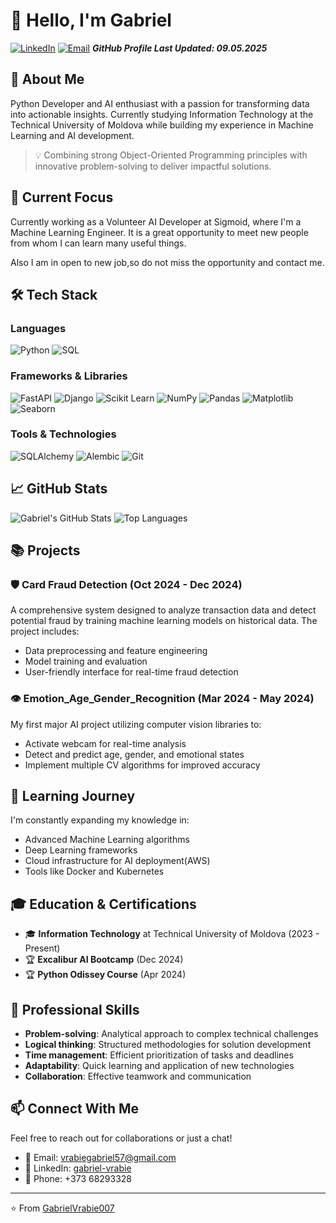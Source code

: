 

# 👋 Hello, I'm Gabriel 

[![LinkedIn](https://img.shields.io/badge/LinkedIn-Connect-blue?style=for-the-badge&logo=linkedin)](https://www.linkedin.com/in/gabriel-vrabie-4a8967269/)
[![Email](https://img.shields.io/badge/Email-Contact-red?style=for-the-badge&logo=gmail)](mailto:vrabiegabriel57@gmail.com)
***GitHub Profile Last Updated: 09.05.2025***

## 🚀 About Me

Python Developer and AI enthusiast with a passion for transforming data into actionable insights. Currently studying Information Technology at the Technical University of Moldova while building my experience in Machine Learning and AI development.

> 💡 Combining strong Object-Oriented Programming principles with innovative problem-solving to deliver impactful solutions.

## 🔭 Current Focus

Currently working as a Volunteer AI Developer at Sigmoid, where I'm a Machine Learning Engineer.
It is a great opportunity to meet new people from whom I can learn many useful things.

Also I am in open to new job,so do not miss the opportunity and contact me.

## 🛠️ Tech Stack

### Languages
![Python](https://img.shields.io/badge/Python-Expert-3776AB?style=flat&logo=python)
![SQL](https://img.shields.io/badge/SQL-Intermediate-4479A1?style=flat&logo=postgresql)

### Frameworks & Libraries
![FastAPI](https://img.shields.io/badge/FastAPI-Intermediate-009688?style=flat&logo=fastapi)
![Django](https://img.shields.io/badge/Django-Intermediate-092E20?style=flat&logo=django)
![Scikit Learn](https://img.shields.io/badge/ScikitLearn-Intermediate-F7931E?style=flat&logo=scikit-learn)
![NumPy](https://img.shields.io/badge/NumPy-Intermediate-013243?style=flat&logo=numpy)
![Pandas](https://img.shields.io/badge/Pandas-Intermediate-150458?style=flat&logo=pandas)
![Matplotlib](https://img.shields.io/badge/Matplotlib-Intermediate-11557c?style=flat)
![Seaborn](https://img.shields.io/badge/Seaborn-Intermediate-76b900?style=flat)

### Tools & Technologies
![SQLAlchemy](https://img.shields.io/badge/SQLAlchemy-Intermediate-3775A9?style=flat)
![Alembic](https://img.shields.io/badge/Alembic-Intermediate-3775A9?style=flat)
![Git](https://img.shields.io/badge/Git-Intermediate-F05032?style=flat&logo=git)

## 📈 GitHub Stats

![Gabriel's GitHub Stats](https://github-readme-stats.vercel.app/api?username=GabrielVrabie007&show_icons=true&theme=radical)
![Top Languages](https://github-readme-stats.vercel.app/api/top-langs/?username=GabrielVrabie007&layout=compact&theme=radical)

## 📚 Projects

### 🛡️ Card Fraud Detection (Oct 2024 - Dec 2024)
A comprehensive system designed to analyze transaction data and detect potential fraud by training machine learning models on historical data. The project includes:
- Data preprocessing and feature engineering
- Model training and evaluation
- User-friendly interface for real-time fraud detection

### 👁️ Emotion_Age_Gender_Recognition (Mar 2024 - May 2024)
My first major AI project utilizing computer vision libraries to:
- Activate webcam for real-time analysis
- Detect and predict age, gender, and emotional states
- Implement multiple CV algorithms for improved accuracy

## 🌱 Learning Journey

I'm constantly expanding my knowledge in:
- Advanced Machine Learning algorithms
- Deep Learning frameworks
- Cloud infrastructure for AI deployment(AWS)
- Tools like Docker and Kubernetes


## 🎓 Education & Certifications

- 🎓 **Information Technology** at Technical University of Moldova (2023 - Present)
- 🏆 **Excalibur AI Bootcamp** (Dec 2024)
- 🏆 **Python Odissey Course** (Apr 2024)

## 💼 Professional Skills

- **Problem-solving**: Analytical approach to complex technical challenges
- **Logical thinking**: Structured methodologies for solution development
- **Time management**: Efficient prioritization of tasks and deadlines
- **Adaptability**: Quick learning and application of new technologies
- **Collaboration**: Effective teamwork and communication

## 📫 Connect With Me

Feel free to reach out for collaborations or just a chat!

- 📧 Email: vrabiegabriel57@gmail.com
- 🔗 LinkedIn: [gabriel-vrabie](https://www.linkedin.com/in/gabriel-vrabie-4a8967269/)
- 📱 Phone: +373 68293328

---

⭐️ From [GabrielVrabie007](https://github.com/GabrielVrabie007)
